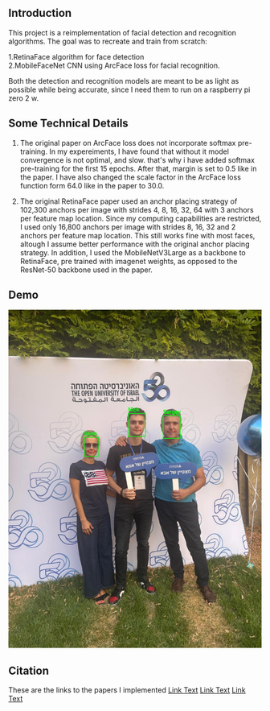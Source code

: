 ## Introduction
This project is a reimplementation of facial detection and recognition algorithms.
The goal was to recreate and train from scratch:

1.RetinaFace algorithm for face detection  
2.MobileFaceNet CNN using ArcFace loss for facial recognition. 


Both the detection and recognition models are meant to be as light as possible while being accurate, since I need them to run on a raspberry pi zero 2 w. 


## Some Technical Details

1. The original paper on ArcFace loss does not incorporate softmax pre-training. In my expereiments, I have found that
   without it model convergence is not optimal, and slow. that's why i have added softmax pre-training for the first 15 epochs. After that, margin is set to 0.5 like in the paper.
   I have also changed the scale factor in the ArcFace loss function form 64.0 like in the paper to 30.0.

2. The original RetinaFace paper used an anchor placing strategy of 102,300 anchors per image with strides 4, 8, 16, 32, 64 with 3 anchors per feature map location. Since my computing capabilities are
   restricted, I used only 16,800 anchors per image with strides 8, 16, 32 and 2 anchors per feature map location. This still works fine with most faces, altough I assume better performance with the original anchor
   placing strategy. In addition, I used the MobileNetV3Large as a backbone to RetinaFace, pre trained with imagenet weights, as opposed to the ResNet-50 backbone used in the paper. 

## Demo 
![Alt text](images/example_photo.jpg)

## Citation 
These are the links to the papers I implemented
[Link Text](https://arxiv.org/pdf/1905.00641v2)
[Link Text](https://arxiv.org/pdf/1804.07573)
[Link Text](https://openaccess.thecvf.com/content_CVPR_2019/papers/Deng_ArcFace_Additive_Angular_Margin_Loss_for_Deep_Face_Recognition_CVPR_2019_paper.pdf)
